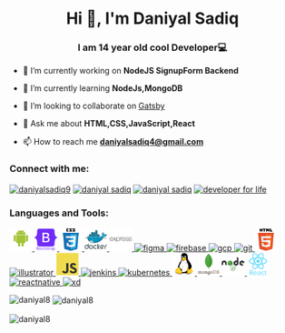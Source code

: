 <h1 align="center">Hi 👋, I'm Daniyal Sadiq</h1>
<h3 align="center">I am 14 year old cool Developer💻</h3>

- 🔭 I’m currently working on **NodeJS SignupForm Backend**

- 🌱 I’m currently learning **NodeJs,MongoDB**

- 👯 I’m looking to collaborate on [Gatsby](https://github.com/gatsbyjs/gatsby)

- 💬 Ask me about **HTML,CSS,JavaScript,React**

- 📫 How to reach me **daniyalsadiq4@gmail.com**

<h3 align="left">Connect with me:</h3>
<p align="left">
<a href="https://twitter.com/daniyalsadiq9" target="blank"><img align="center" src="https://cdn.jsdelivr.net/npm/simple-icons@3.0.1/icons/twitter.svg" alt="daniyalsadiq9" height="30" width="40" /></a>
<a href="https://linkedin.com/in/daniyal sadiq" target="blank"><img align="center" src="https://cdn.jsdelivr.net/npm/simple-icons@3.0.1/icons/linkedin.svg" alt="daniyal sadiq" height="30" width="40" /></a>
<a href="https://fb.com/daniyal sadiq" target="blank"><img align="center" src="https://cdn.jsdelivr.net/npm/simple-icons@3.0.1/icons/facebook.svg" alt="daniyal sadiq" height="30" width="40" /></a>
<a href="https://www.youtube.com/c/developer for life" target="blank"><img align="center" src="https://cdn.jsdelivr.net/npm/simple-icons@3.0.1/icons/youtube.svg" alt="developer for life" height="30" width="40" /></a>
</p>

<h3 align="left">Languages and Tools:</h3>
<p align="left"> <a href="https://developer.android.com" target="_blank"> <img src="https://raw.githubusercontent.com/devicons/devicon/master/icons/android/android-original-wordmark.svg" alt="android" width="40" height="40"/> </a> <a href="https://getbootstrap.com" target="_blank"> <img src="https://raw.githubusercontent.com/devicons/devicon/master/icons/bootstrap/bootstrap-plain-wordmark.svg" alt="bootstrap" width="40" height="40"/> </a> <a href="https://www.w3schools.com/css/" target="_blank"> <img src="https://raw.githubusercontent.com/devicons/devicon/master/icons/css3/css3-original-wordmark.svg" alt="css3" width="40" height="40"/> </a> <a href="https://www.docker.com/" target="_blank"> <img src="https://raw.githubusercontent.com/devicons/devicon/master/icons/docker/docker-original-wordmark.svg" alt="docker" width="40" height="40"/> </a> <a href="https://expressjs.com" target="_blank"> <img src="https://raw.githubusercontent.com/devicons/devicon/master/icons/express/express-original-wordmark.svg" alt="express" width="40" height="40"/> </a> <a href="https://www.figma.com/" target="_blank"> <img src="https://www.vectorlogo.zone/logos/figma/figma-icon.svg" alt="figma" width="40" height="40"/> </a> <a href="https://firebase.google.com/" target="_blank"> <img src="https://www.vectorlogo.zone/logos/firebase/firebase-icon.svg" alt="firebase" width="40" height="40"/> </a> <a href="https://cloud.google.com" target="_blank"> <img src="https://www.vectorlogo.zone/logos/google_cloud/google_cloud-icon.svg" alt="gcp" width="40" height="40"/> </a> <a href="https://git-scm.com/" target="_blank"> <img src="https://www.vectorlogo.zone/logos/git-scm/git-scm-icon.svg" alt="git" width="40" height="40"/> </a> <a href="https://www.w3.org/html/" target="_blank"> <img src="https://raw.githubusercontent.com/devicons/devicon/master/icons/html5/html5-original-wordmark.svg" alt="html5" width="40" height="40"/> </a> <a href="https://www.adobe.com/in/products/illustrator.html" target="_blank"> <img src="https://www.vectorlogo.zone/logos/adobe_illustrator/adobe_illustrator-icon.svg" alt="illustrator" width="40" height="40"/> </a> <a href="https://developer.mozilla.org/en-US/docs/Web/JavaScript" target="_blank"> <img src="https://raw.githubusercontent.com/devicons/devicon/master/icons/javascript/javascript-original.svg" alt="javascript" width="40" height="40"/> </a> <a href="https://www.jenkins.io" target="_blank"> <img src="https://www.vectorlogo.zone/logos/jenkins/jenkins-icon.svg" alt="jenkins" width="40" height="40"/> </a> <a href="https://kubernetes.io" target="_blank"> <img src="https://www.vectorlogo.zone/logos/kubernetes/kubernetes-icon.svg" alt="kubernetes" width="40" height="40"/> </a> <a href="https://www.linux.org/" target="_blank"> <img src="https://raw.githubusercontent.com/devicons/devicon/master/icons/linux/linux-original.svg" alt="linux" width="40" height="40"/> </a> <a href="https://www.mongodb.com/" target="_blank"> <img src="https://raw.githubusercontent.com/devicons/devicon/master/icons/mongodb/mongodb-original-wordmark.svg" alt="mongodb" width="40" height="40"/> </a> <a href="https://nodejs.org" target="_blank"> <img src="https://raw.githubusercontent.com/devicons/devicon/master/icons/nodejs/nodejs-original-wordmark.svg" alt="nodejs" width="40" height="40"/> </a> <a href="https://reactjs.org/" target="_blank"> <img src="https://raw.githubusercontent.com/devicons/devicon/master/icons/react/react-original-wordmark.svg" alt="react" width="40" height="40"/> </a> <a href="https://reactnative.dev/" target="_blank"> <img src="https://reactnative.dev/img/header_logo.svg" alt="reactnative" width="40" height="40"/> </a> <a href="https://www.adobe.com/products/xd.html" target="_blank"> <img src="https://cdn.worldvectorlogo.com/logos/adobe-xd.svg" alt="xd" width="40" height="40"/> </a> </p>

<p><img align="left" src="https://github-readme-stats.vercel.app/api/top-langs?username=daniyal8&show_icons=true&locale=en&layout=compact" alt="daniyal8" /></p>

<p>&nbsp;<img align="center" src="https://github-readme-stats.vercel.app/api?username=daniyal8&show_icons=true&locale=en" alt="daniyal8" /></p>

<p><img align="center" src="https://github-readme-streak-stats.herokuapp.com/?user=daniyal8&" alt="daniyal8" /></p>

